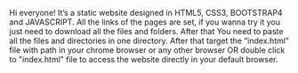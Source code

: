 Hi everyone! It’s a static website designed in HTML5, CSS3, BOOTSTRAP4 and JAVASCRIPT. All the links of the pages are set, if you wanna try it you just need to download all the files and folders. After that You need to paste all the files and directories in one directory. After that target the “index.html” file with path in your chrome browser or any other browser OR double click to "index.html" file to access the website directly in your default browser.
